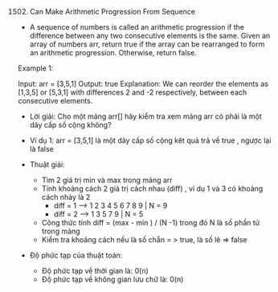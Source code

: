 1502. Can Make Arithmetic Progression From Sequence
- A sequence of numbers is called an arithmetic progression if the difference between any two consecutive elements is the same.
Given an array of numbers arr, return true if the array can be rearranged to form an arithmetic progression. Otherwise, return false.

Example 1:

Input: arr = [3,5,1]
Output: true
Explanation: We can reorder the elements as [1,3,5] or [5,3,1] with differences 2 and -2 respectively, between each consecutive elements.


- Lời giải: Cho một mảng arr[] hãy kiểm tra xem mảng arr có phải là một dãy cấp số cộng không?

- Ví dụ 1: arr = [3,5,1] là một dãy cấp số cộng kêt quả trả về true , ngược lại là false

- Thuật giải: 
    + Tìm 2 giá trị min và max trong mảng arr
    + Tính khoảng cách 2 giá trị cách nhau (diff) , ví dụ 1 và 3 có khoảng cách nhảy là 2
      * diff = 1 --> 1 2 3 4 5 6 7 8 9 | N = 9
      * diff = 2 --> 1 3 5 7 9 | N = 5
    + Công thức tính diff = (max - min ) / (N -1) trong đó N là số phần tử trong mảng
    + Kiểm tra khoảng cách nếu là số chẵn = > true, là số lẻ => false

- Độ phức tạp của thuật toán:
    + Độ phức tạp về thời gian là: 0(n)
    + Độ phức tạp về không gian lưu chữ là: 0(n) 
